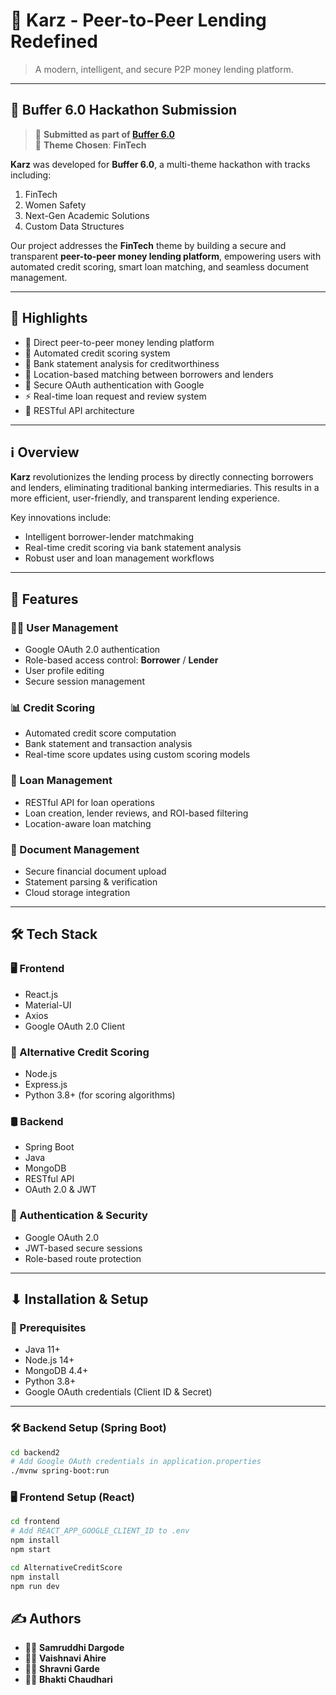 # 💸 Karz - Peer-to-Peer Lending Redefined

> A modern, intelligent, and secure P2P money lending platform.

---

## 📣 Buffer 6.0 Hackathon Submission

> 🚀 **Submitted as part of [Buffer 6.0](https://buffer6.example.com)**  
> 🧠 **Theme Chosen**: **FinTech**

**Karz** was developed for **Buffer 6.0**, a multi-theme hackathon with tracks including:

1. FinTech  
2. Women Safety  
3. Next-Gen Academic Solutions  
4. Custom Data Structures  

Our project addresses the **FinTech** theme by building a secure and transparent **peer-to-peer money lending platform**, empowering users with automated credit scoring, smart loan matching, and seamless document management.

---

## 🌟 Highlights

- 🔁 Direct peer-to-peer money lending platform  
- 🧠 Automated credit scoring system  
- 🧾 Bank statement analysis for creditworthiness  
- 📍 Location-based matching between borrowers and lenders  
- 🔐 Secure OAuth authentication with Google  
- ⚡ Real-time loan request and review system  
- 🔗 RESTful API architecture  

---

## ℹ Overview

**Karz** revolutionizes the lending process by directly connecting borrowers and lenders, eliminating traditional banking intermediaries. This results in a more efficient, user-friendly, and transparent lending experience.

Key innovations include:
- Intelligent borrower-lender matchmaking
- Real-time credit scoring via bank statement analysis
- Robust user and loan management workflows

---

## 🚀 Features

### 🧑‍💼 User Management
- Google OAuth 2.0 authentication
- Role-based access control: **Borrower** / **Lender**
- User profile editing
- Secure session management

### 📊 Credit Scoring
- Automated credit score computation
- Bank statement and transaction analysis
- Real-time score updates using custom scoring models

### 💼 Loan Management
- RESTful API for loan operations
- Loan creation, lender reviews, and ROI-based filtering
- Location-aware loan matching

### 📄 Document Management
- Secure financial document upload
- Statement parsing & verification
- Cloud storage integration

---

## 🛠 Tech Stack

### 🖥 Frontend
- React.js  
- Material-UI  
- Axios  
- Google OAuth 2.0 Client  

### 🧠 Alternative Credit Scoring
- Node.js  
- Express.js  
- Python 3.8+ (for scoring algorithms)  

### 🛢 Backend
- Spring Boot  
- Java  
- MongoDB  
- RESTful API  
- OAuth 2.0 & JWT  

### 🔐 Authentication & Security
- Google OAuth 2.0  
- JWT-based secure sessions  
- Role-based route protection  

---

## ⬇ Installation & Setup

### 🔧 Prerequisites
- Java 11+  
- Node.js 14+  
- MongoDB 4.4+  
- Python 3.8+  
- Google OAuth credentials (Client ID & Secret)

---

### 🛠 Backend Setup (Spring Boot)

```bash
cd backend2
# Add Google OAuth credentials in application.properties
./mvnw spring-boot:run
```


### 🖥 Frontend Setup (React)
```bash
cd frontend
# Add REACT_APP_GOOGLE_CLIENT_ID to .env
npm install
npm start
```
```bash
cd AlternativeCreditScore
npm install
npm run dev
```

## ✍ Authors

- 👩‍💻 **Samruddhi Dargode**  
- 👩‍💻 **Vaishnavi Ahire**  
- 👩‍💻 **Shravni Garde**  
- 👩‍💻 **Bhakti Chaudhari**



